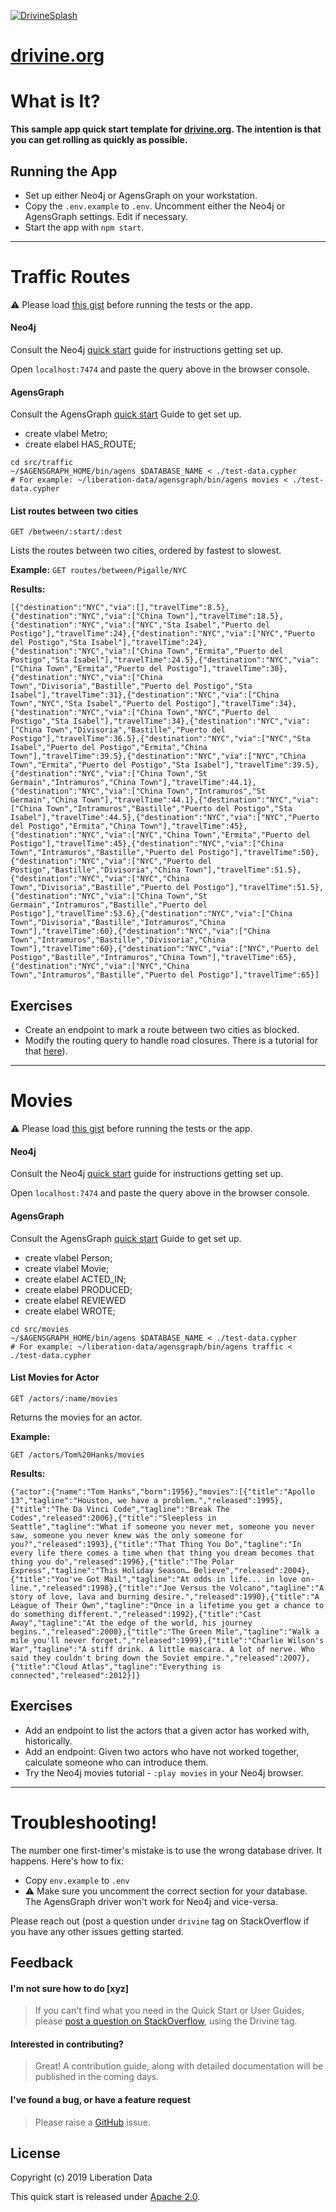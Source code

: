 <a href="https://drivine.org"> ![DrivineSplash](https://raw.githubusercontent.com/liberation-data/drivine/master/docs/images/splash.jpg)</a>
# <a href="https://drivine.org">drivine.org</a>     

# What is It?

**This sample app quick start template for [drivine.org](https://drivine.org). The intention is that you can get rolling as quickly as possible.**

## Running the App 

* Set up either Neo4j or AgensGraph on your workstation. 
* Copy the `.env.example` to `.env`. Uncomment either the Neo4j or AgensGraph settings. Edit if necessary. 
* Start the app with `npm start`. 

----

# Traffic Routes

:warning: Please load [this gist](https://github.com/liberation-data/drivine-inspiration/blob/master/src/traffic/test-data.cypher) before running the tests or the app. 

#### Neo4j

Consult the Neo4j <a href="https://neo4j.com/developer/get-started/">quick start</a> guide for instructions getting set up. 

Open `localhost:7474` and paste the query above in the browser console. 

#### AgensGraph

Consult the AgensGraph <a href="https://bitnine.net/documentations/quick-guide-1-3.html">quick start</a> Guide to get set up.

* create vlabel Metro;
* create elabel HAS_ROUTE;

```
cd src/traffic
~/$AGENSGRAPH_HOME/bin/agens $DATABASE_NAME < ./test-data.cypher
# For example: ~/liberation-data/agensgraph/bin/agens movies < ./test-data.cypher
```

#### List routes between two cities

`GET /between/:start/:dest`

Lists the routes between two cities, ordered by fastest to slowest. 

**Example:** 
`GET routes/between/Pigalle/NYC`

**Results:**
```
[{"destination":"NYC","via":[],"travelTime":8.5},{"destination":"NYC","via":["China Town"],"travelTime":18.5},{"destination":"NYC","via":["NYC","Sta Isabel","Puerto del Postigo"],"travelTime":24},{"destination":"NYC","via":["NYC","Puerto del Postigo","Sta Isabel"],"travelTime":24},{"destination":"NYC","via":["China Town","Ermita","Puerto del Postigo","Sta Isabel"],"travelTime":24.5},{"destination":"NYC","via":["China Town","Ermita","Puerto del Postigo"],"travelTime":30},{"destination":"NYC","via":["China Town","Divisoria","Bastille","Puerto del Postigo","Sta Isabel"],"travelTime":31},{"destination":"NYC","via":["China Town","NYC","Sta Isabel","Puerto del Postigo"],"travelTime":34},{"destination":"NYC","via":["China Town","NYC","Puerto del Postigo","Sta Isabel"],"travelTime":34},{"destination":"NYC","via":["China Town","Divisoria","Bastille","Puerto del Postigo"],"travelTime":36.5},{"destination":"NYC","via":["NYC","Sta Isabel","Puerto del Postigo","Ermita","China Town"],"travelTime":39.5},{"destination":"NYC","via":["NYC","China Town","Ermita","Puerto del Postigo","Sta Isabel"],"travelTime":39.5},{"destination":"NYC","via":["China Town","St Germain","Intramuros","China Town"],"travelTime":44.1},{"destination":"NYC","via":["China Town","Intramuros","St Germain","China Town"],"travelTime":44.1},{"destination":"NYC","via":["China Town","Intramuros","Bastille","Puerto del Postigo","Sta Isabel"],"travelTime":44.5},{"destination":"NYC","via":["NYC","Puerto del Postigo","Ermita","China Town"],"travelTime":45},{"destination":"NYC","via":["NYC","China Town","Ermita","Puerto del Postigo"],"travelTime":45},{"destination":"NYC","via":["China Town","Intramuros","Bastille","Puerto del Postigo"],"travelTime":50},{"destination":"NYC","via":["NYC","Puerto del Postigo","Bastille","Divisoria","China Town"],"travelTime":51.5},{"destination":"NYC","via":["NYC","China Town","Divisoria","Bastille","Puerto del Postigo"],"travelTime":51.5},{"destination":"NYC","via":["China Town","St Germain","Intramuros","Bastille","Puerto del Postigo"],"travelTime":53.6},{"destination":"NYC","via":["China Town","Divisoria","Bastille","Intramuros","China Town"],"travelTime":60},{"destination":"NYC","via":["China Town","Intramuros","Bastille","Divisoria","China Town"],"travelTime":60},{"destination":"NYC","via":["NYC","Puerto del Postigo","Bastille","Intramuros","China Town"],"travelTime":65},{"destination":"NYC","via":["NYC","China Town","Intramuros","Bastille","Puerto del Postigo"],"travelTime":65}]
```

## Exercises

* Create an endpoint to mark a route between two cities as blocked. 
* Modify the routing query to handle road closures. There is a tutorial for that [here](https://liberation-data.com/saxeburg-series/2018/11/28/rock-n-roll-traffic-routing.html)). 

----

# Movies

:warning: Please load [this gist](https://github.com/liberation-data/drivine-inspiration/blob/master/src/movies/test-data.cypher) before running the tests or the app. 

#### Neo4j

Consult the Neo4j <a href="https://neo4j.com/developer/get-started/">quick start</a> guide for instructions getting set up. 

Open `localhost:7474` and paste the query above in the browser console. 

#### AgensGraph

Consult the AgensGraph <a href="https://bitnine.net/documentations/quick-guide-1-3.html">quick start</a> Guide to get set up. 

* create vlabel Person;
* create vlabel Movie;
* create elabel ACTED_IN;
* create elabel PRODUCED;
* create elabel REVIEWED
* create elabel WROTE;

```
cd src/movies
~/$AGENSGRAPH_HOME/bin/agens $DATABASE_NAME < ./test-data.cypher
# For example: ~/liberation-data/agensgraph/bin/agens traffic < ./test-data.cypher
```

#### List Movies for Actor

`GET /actors/:name/movies` 

Returns the movies for an actor. 

**Example:** 

`GET /actors/Tom%20Hanks/movies` 

**Results:**
```
{"actor":{"name":"Tom Hanks","born":1956},"movies":[{"title":"Apollo 13","tagline":"Houston, we have a problem.","released":1995},{"title":"The Da Vinci Code","tagline":"Break The Codes","released":2006},{"title":"Sleepless in Seattle","tagline":"What if someone you never met, someone you never saw, someone you never knew was the only someone for you?","released":1993},{"title":"That Thing You Do","tagline":"In every life there comes a time when that thing you dream becomes that thing you do","released":1996},{"title":"The Polar Express","tagline":"This Holiday Season… Believe","released":2004},{"title":"You've Got Mail","tagline":"At odds in life... in love on-line.","released":1998},{"title":"Joe Versus the Volcano","tagline":"A story of love, lava and burning desire.","released":1990},{"title":"A League of Their Own","tagline":"Once in a lifetime you get a chance to do something different.","released":1992},{"title":"Cast Away","tagline":"At the edge of the world, his journey begins.","released":2000},{"title":"The Green Mile","tagline":"Walk a mile you'll never forget.","released":1999},{"title":"Charlie Wilson's War","tagline":"A stiff drink. A little mascara. A lot of nerve. Who said they couldn't bring down the Soviet empire.","released":2007},{"title":"Cloud Atlas","tagline":"Everything is connected","released":2012}]}
```

## Exercises 

* Add an endpoint to list the actors that a given actor has worked with, historically. 
* Add an endpoint: Given two actors who have not worked together, calculate someone who can introduce them. 
* Try the Neo4j movies tutorial - `:play movies` in your Neo4j browser. 

----

# Troubleshooting!

The number one first-timer's mistake is to use the wrong database driver. It happens. Here's how to fix: 

* Copy `env.example` to `.env` 
* :warning: Make sure you uncomment the correct section for your database. The AgensGraph driver won't work for Neo4j and vice-versa. 

Please reach out (post a question under `drivine` tag on StackOverflow if you have any other issues getting started. 

## Feedback 

#### I'm not sure how to do [xyz]

> If you can't find what you need in the Quick Start or User Guides, please [post a question on StackOverflow](https://stackoverflow.com/questions/tagged/drivine?sort=newest&pageSize=15), using the Drivine tag. 

#### Interested in contributing?

> Great! A contribution guide, along with detailed documentation will be published in the coming days. 

#### I've found a bug, or have a feature request

> Please raise a <a href="https://github.com/liberation-data/drivine/issues">GitHub</a> issue.


## License

Copyright (c) 2019 Liberation Data

This quick start is released under <a href="https://www.apache.org/licenses/LICENSE-2.0">Apache 2.0</a>.
